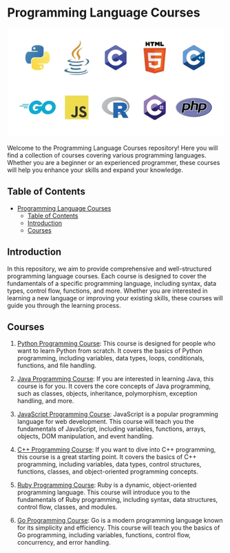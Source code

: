 # Programming Language Courses

![Programming](./PYTHON/images/languages.png)

Welcome to the Programming Language Courses repository! Here you will find a collection of courses covering various programming languages. Whether you are a beginner or an experienced programmer, these courses will help you enhance your skills and expand your knowledge.

## Table of Contents

- [Programming Language Courses](#programming-language-courses)
  - [Table of Contents](#table-of-contents)
  - [Introduction](#introduction)
  - [Courses](#courses)

## Introduction

In this repository, we aim to provide comprehensive and well-structured programming language courses. Each course is designed to cover the fundamentals of a specific programming language, including syntax, data types, control flow, functions, and more. Whether you are interested in learning a new language or improving your existing skills, these courses will guide you through the learning process.

## Courses

1. [Python Programming Course](./python-course.md): This course is designed for people who want to learn Python from scratch. It covers the basics of Python programming, including variables, data types, loops, conditionals, functions, and file handling.

2. [Java Programming Course](./java-course.md): If you are interested in learning Java, this course is for you. It covers the core concepts of Java programming, such as classes, objects, inheritance, polymorphism, exception handling, and more.

3. [JavaScript Programming Course](./javascript-course.md): JavaScript is a popular programming language for web development. This course will teach you the fundamentals of JavaScript, including variables, functions, arrays, objects, DOM manipulation, and event handling.

4. [C++ Programming Course](./cpp-course.md): If you want to dive into C++ programming, this course is a great starting point. It covers the basics of C++ programming, including variables, data types, control structures, functions, classes, and object-oriented programming concepts.

5. [Ruby Programming Course](./ruby-course.md): Ruby is a dynamic, object-oriented programming language. This course will introduce you to the fundamentals of Ruby programming, including syntax, data structures, control flow, classes, and modules.

6. [Go Programming Course](./go-course.md): Go is a modern programming language known for its simplicity and efficiency. This course will teach you the basics of Go programming, including variables, functions, control flow, concurrency, and error handling.